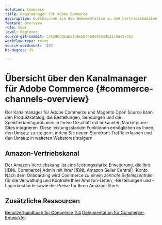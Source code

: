 ```yaml
---
solution: Commerce
title: Kanalmanager für Adobe Commerce
description: Durchsuchen Sie die Dokumentation zu den Vertriebskanälen für Adobe Commerce und Magento Open Source.
feature: Overview
role: User
level: Beginner
source-git-commit: c4029b0d6ab51e0cb84459d46b4d52178ac547b2
workflow-type: tm+mt
source-wordcount: '124'
ht-degree: 2%

---
```



# Übersicht über den Kanalmanager für Adobe Commerce {#commerce-channels-overview}

Der Kanalmanager für Adobe Commerce und Magento Open Source kann den Produktkatalog, die Bestellungen, Sendungen und die Speicherkonfigurationen in Ihrem Geschäft mit bekannten Marketplace-Sites integrieren. Diese leistungsstarken Funktionen ermöglichen es Ihnen, den Umsatz zu steigern, indem Sie neuen Storefront-Traffic erfassen und den Umsatz in weiteren Webstores steigern.

## Amazon-Vertriebskanal

Der Amazon-Vertriebskanal ist eine leistungsstarke Erweiterung, die Ihre [!DNL Commerce] Admin mit Ihrer [!DNL Amazon Seller Central] -Konto. Nach dem Onboarding wird Commerce zu einem _zentrale Befehlszentrale_ für die Verwaltung und Kontrolle Ihrer Amazon-Listen, -Bestellungen und -Lagerbestände sowie der Preise für Ihren Amazon-Store.

## Zusätzliche Ressourcen

[Benutzerhandbuch für Commerce 2.4](https://docs.magento.com/user-guide/)
[Dokumentation für Commerce-Entwickler](https://devdocs.magento.com/)

